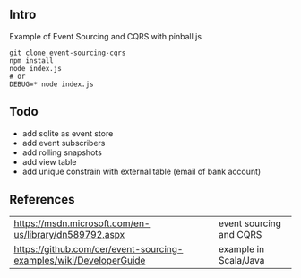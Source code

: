 ## Intro
Example of Event Sourcing and CQRS with pinball.js

```
git clone event-sourcing-cqrs
npm install
node index.js
# or
DEBUG=* node index.js
```

## Todo
* add sqlite as event store
* add event subscribers
* add rolling snapshots
* add view table
* add unique constrain with external table (email of bank account)

## References
|||
--- | ---
https://msdn.microsoft.com/en-us/library/dn589792.aspx | event sourcing and CQRS
https://github.com/cer/event-sourcing-examples/wiki/DeveloperGuide | example in Scala/Java
